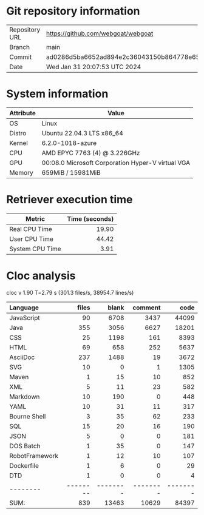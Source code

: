 # Git repository information
|    |    |
|--- | ---|
| Repository URL | https://github.com/webgoat/webgoat |
| Branch         | main |
| Commit         | ad0286d5ba6652ad894e2c36043150b864778e65 |
| Date           | Wed Jan 31 20:07:53 UTC 2024 |

# System information
| Attribute | Value |
| --------- | ----- |
| OS | Linux  |
| Distro | Ubuntu 22.04.3 LTS x86_64  |
| Kernel | 6.2.0-1018-azure  |
| CPU | AMD EPYC 7763 (4) @ 3.226GHz  |
| GPU | 00:08.0 Microsoft Corporation Hyper-V virtual VGA  |
| Memory | 659MiB / 15981MiB  |

# Retriever execution time
| Metric | Time (seconds) |
| --- | ---: |
| Real CPU Time | 19.90 |
| User CPU Time | 44.42 |
| System CPU Time | 3.91 |
<!--
Explainations:
- __Real CPU Time__: actual time the command has run (can be less than total time spent in user and system mode for multi-threaded processes)
- __User CPU Time__: time the command has spent running in user mode
- __System CPU Time__: time the command has spent running in system or kernel mode
-->

# Cloc analysis
cloc v 1.90  T=2.79 s (301.3 files/s, 38954.7 lines/s)

Language|files|blank|comment|code
:-------|-------:|-------:|-------:|-------:
JavaScript|90|6708|3437|44099
Java|355|3056|6627|18201
CSS|25|1198|161|8393
HTML|69|658|252|5637
AsciiDoc|237|1488|19|3672
SVG|10|0|1|1305
Maven|1|15|10|852
XML|5|11|23|582
Markdown|10|190|0|448
YAML|10|31|11|317
Bourne Shell|3|35|62|233
SQL|15|20|16|190
JSON|5|0|0|181
DOS Batch|1|35|0|147
RobotFramework|1|12|10|107
Dockerfile|1|6|0|29
DTD|1|0|0|4
--------|--------|--------|--------|--------
SUM:|839|13463|10629|84397
